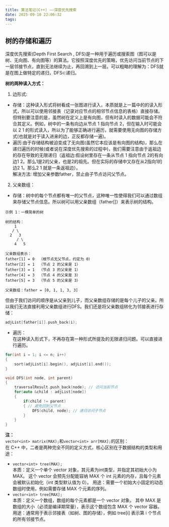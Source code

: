 ```yaml
---
title: 算法笔记(C++) ——深度优先搜索
date: 2025-09-10 22:06:32
tags:
---
```



## 树的存储和遍历
深度优先搜索(Depth First Search , DFS)是一种用于遍历或搜索图（图可以是树、无向图、有向图等）的算法。它按照深度优先的策略，优先访问当前节点的下一层邻接节点，直到无法继续为止，再回溯到上一层。可以粗略的理解为：DFS就是在图上做特定的递归，DFS⊂递归。  

__树的两种读入方式：__
1. 边形式:  
- 存储：这种读入形式将树看成一张图进行读入，本质就是上一篇中的的读入形式，所以可以使用邻接表（记录对应节点的相邻节点信息的表格）直接存储。但特别要注意的是，虽然树在定义上是有向图，但有时读入的数据可能会不符合其定义。例如，树中的一条有向边从节点 1 指向节点 2，但在输入时可能会以 2 1 的形式读入，所以为了能够正确进行遍历，就需要使用无向图的存储方式(也就是对于读入进来的边，正反都存储一遍)。  
- 遍历:由于存储结构被迫变成了无向图(虽然它本应该是有向图的结构)，那么在递归遍历的时候(或者说在深度优先搜索的过程中)，我们需要注意由于返祖边的存在导致的无限递归（返祖边:假设树里存在一条从节点 1 指向节点 2的有向边1 2。那么1是2的父亲，也是2的祖先。但在实际的存储中又存在从2指向1的边2 1。那么2 1 就是一条返祖边）。  
解决方法: 增加父亲参数father，禁止由子节点访问父节点。  
2. 父亲数组：
- 存储：树中的每个节点都有唯一的父节点，这种唯一性使得我们可以通过数组来存储父节点信息。所以树可以用父亲数组（father[]）来表示树的结构。
```
示例 1：一棵简单的树  

树的结构：
    1
   / \
  2   3
     / \
    4   5

父亲数组表示：
father[1] = 0  （根节点无父节点，约定为 0）
father[2] = 1  （节点 2 的父亲是 1）
father[3] = 1  （节点 3 的父亲是 1）
father[4] = 3  （节点 4 的父亲是 3）
father[5] = 3  （节点 5 的父亲是 3）

父亲数组：father = [0, 1, 1, 3, 3]
```
但由于我们访问的顺序是从父亲到儿子，而父亲数组存储的是每个儿子的父亲。所以我们无法直接利用父亲数组进行DFS。我们还是将父亲数组转化为邻接表进行存储：
```c++
adjList[father[i]].push_back(i);
```
- 遍历：  
在这种读入形式下，不再存在第一种形式所提及的无限递归问题。可以直接进行遍历。
```c++
for(int i = 1; i <= n; i++)
{
	sort(adjList[i].begin(), adjList[i].end());
}

void DFS(int node, int parent) 
{
	traversalResult.push_back(node); // 访问当前节点
	for(auto &child : adjList[node]) 
    {
		if(child != parent) 
        { // 避免回到父节点
			DFS(child, node); // 递归访问子节点
		}
	}
}
```

__注：__  
`vector<int> matrix(MAX);`和`vector<int> arr[MAX];`的区别：  
在 C++ 中，二者是两种完全不同的定义方式，核心区别在于数据结构的类型和用途：  
- `vector<int> tree(MAX);`  
本质：定义一个单个 vector<int> 对象，其元素为int类型，并指定其初始大小为 MAX。
这个 vector 会预先分配能容纳 MAX 个 int 元素的内存，且每个元素会被默认初始化（int 类型默认值为 0）。
用途：需要一个初始大小固定的动态数组时使用，例如需要存储 MAX 个元素的序列。
- `vector<int> tree[MAX];`  
本质：定义一个数组，数组的每个元素都是一个 vector<int> 对象。
其中 MAX 是数组的大小（必须是编译期常量），表示这个数组包含 MAX 个 vector<int> 容器。
用途：通常用于表示邻接表（如树、图的存储），例如 tree[i] 表示第 i 个节点的所有邻接节点。

<br>





